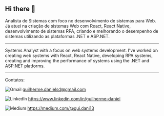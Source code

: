 ## Hi there 👋


Analista de Sistemas com foco no desenvolvimento de sistemas para Web. Já atuei na criação de sistemas Web com React, React Native, desenvolvimento de sistemas RPA, criando e melhorando o desempenho de sistemas utilizando as plataformas .NET e ASP.NET.

---

Systems Analyst with a focus on web systems development. I've worked on creating web systems with React, React Native, developing RPA systems, creating and improving the performance of systems using the .NET and ASP.NET platforms.

---

Contatos:

![Gmail](https://img.shields.io/badge/Gmail-D14836?style=for-the-badge&logo=gmail&logoColor=white) guilherme.danielsd@gmail.com

![LinkedIn](https://img.shields.io/badge/linkedin-%230077B5.svg?style=for-the-badge&logo=linkedin&logoColor=white) https://www.linkedin.com/in/guilherme-daniel

![Medium](https://img.shields.io/badge/Medium-12100E?style=for-the-badge&logo=medium&logoColor=white) https://medium.com/@gui.dani13
